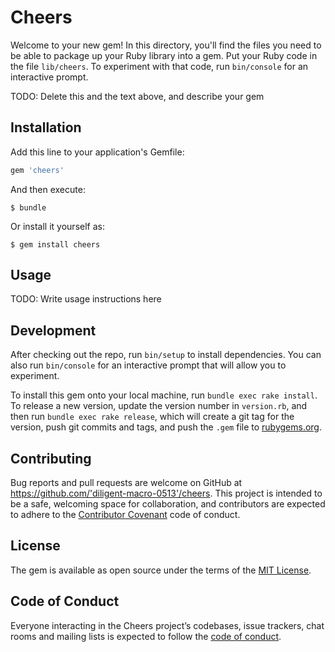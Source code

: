 # Cheers

Welcome to your new gem! In this directory, you'll find the files you need to be able to package up your Ruby library into a gem. Put your Ruby code in the file `lib/cheers`. To experiment with that code, run `bin/console` for an interactive prompt.

TODO: Delete this and the text above, and describe your gem

## Installation

Add this line to your application's Gemfile:

```ruby
gem 'cheers'
```

And then execute:

    $ bundle

Or install it yourself as:

    $ gem install cheers

## Usage

TODO: Write usage instructions here

## Development

After checking out the repo, run `bin/setup` to install dependencies. You can also run `bin/console` for an interactive prompt that will allow you to experiment.

To install this gem onto your local machine, run `bundle exec rake install`. To release a new version, update the version number in `version.rb`, and then run `bundle exec rake release`, which will create a git tag for the version, push git commits and tags, and push the `.gem` file to [rubygems.org](https://rubygems.org).

## Contributing

Bug reports and pull requests are welcome on GitHub at https://github.com/'diligent-macro-0513'/cheers. This project is intended to be a safe, welcoming space for collaboration, and contributors are expected to adhere to the [Contributor Covenant](http://contributor-covenant.org) code of conduct.

## License

The gem is available as open source under the terms of the [MIT License](https://opensource.org/licenses/MIT).

## Code of Conduct

Everyone interacting in the Cheers project’s codebases, issue trackers, chat rooms and mailing lists is expected to follow the [code of conduct](https://github.com/'diligent-macro-0513'/cheers/blob/master/CODE_OF_CONDUCT.md).
